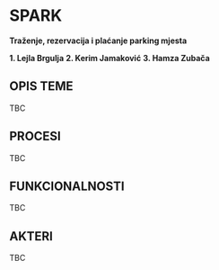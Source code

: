 # SPARK
**Traženje, rezervacija i plaćanje parking mjesta**

**1. Lejla Brgulja**
**2. Kerim Jamaković**
**3. Hamza Zubača**

## OPIS TEME
TBC

## PROCESI
TBC

## FUNKCIONALNOSTI
TBC

## AKTERI
TBC
